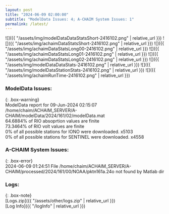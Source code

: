 ```yaml
---
layout: post
title: "2024-06-09 02:00:00"
subtitle: "ModelData Issues: 4; A-CHAIM System Issues: 1"
permalink: /latest/
---
```


![]({{ "/assets/img/modelDataDataStatsShort-2416102.png" | relative_url }})
![]({{ "/assets/img/achaimDataStatsShort-2416102.png" | relative_url }})
![]({{ "/assets/img/achaimDataStatsLong00-2416102.png" | relative_url }})
![]({{ "/assets/img/achaimDataStatsLong01-2416102.png" | relative_url }})
![]({{ "/assets/img/achaimDataStatsLong02-2416102.png" | relative_url }})
![]({{ "/assets/img/modelDataDataStats-2416102.png" | relative_url }})
![]({{ "/assets/img/modelDataStationStats-2416102.png" | relative_url }})
![]({{ "/assets/img/achaimRunTime-2416102.png" | relative_url }})


### ModelData Issues:  
  
{: .box-warning}  
 ModelData report for 09-Jun-2024 02:15:07   
 /home/chaim/ACHAIM_SERVER/A-CHAIM/modelData/2024/161/02/modelData.mat   
 64.6884% of RIO absoprtion values are finite   
 73.3464% of RIO volt values are finite   
 0% of all possible stations for IONO were downloaded. x5103   
 0% of all possible stations for SENTINEL were downloaded. x4558   
  
### A-CHAIM System Issues:  
  
{: .box-error}  
2024-06-09 01:24:51 File /home/chaim/ACHAIM_SERVER/A-CHAIM/processed/2024/161/00/NOAA/pktn161a.24o not found by Matlab dir  

### Logs:  
  
{: .box-note}  
[Logs.zip]({{ "/assets/other/logs.zip" | relative_url }})  
[Log Info]({{ "/logInfo" | relative_url }})  
